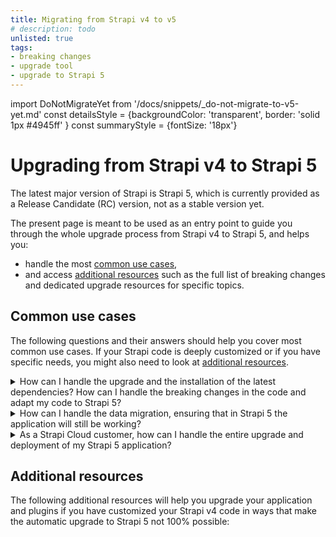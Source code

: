 ```yaml
---
title: Migrating from Strapi v4 to v5
# description: todo
unlisted: true
tags:
- breaking changes
- upgrade tool
- upgrade to Strapi 5
---
```


import DoNotMigrateYet from '/docs/snippets/_do-not-migrate-to-v5-yet.md'
const detailsStyle = {backgroundColor: 'transparent', border: 'solid 1px #4945ff' }
const summaryStyle = {fontSize: '18px'}

# Upgrading from Strapi v4 to Strapi 5

The latest major version of Strapi is Strapi 5, which is currently provided as a Release Candidate (RC) version, not as a stable version yet.

<DoNotMigrateYet />

The present page is meant to be used as an entry point to guide you through the whole upgrade process from Strapi v4 to Strapi 5, and helps you:

- handle the most [common use cases](#common-use-cases),
- and access [additional resources](#additional-resources) such as the full list of breaking changes and dedicated upgrade resources for specific topics.

## Common use cases

The following questions and their answers should help you cover most common use cases. If your Strapi code is deeply customized or if you have specific needs, you might also need to look at [additional resources](#additional-resources).

<details style={detailsStyle}>
<summary style={summaryStyle}>How can I handle the upgrade and the installation of the latest dependencies? How can I handle the breaking changes in the code and adapt my code to Strapi 5?</summary>

Strapi provides a tool, the [upgrade tool](/dev-docs/upgrade-tool). The upgrade tool is a command line tool with some commands allows to handle the upgrade of the dependencies and the execution of **codemods** <Codemods/>.

The steps to execute slightly differ depending on whether your Strapi application is already running the latest minor and patch version of Strapi v4 or if it is still running on an older version.

<details>
<summary>How to find my current Strapi version number?</summary>

You can find the current version number of your Strapi application:

- either in the admin panel, by going to _Settings > Global Settings > Overview_ and looking at the Strapi version number printed in the Details section:

  <ThemedImage
    alt="Finding your Strapi version number in the admin panel"
    sources={{
      light: '/img/assets/migration/strapi-version-number.png',
      dark: '/img/assets/migration/strapi-version-number_DARK.png'
    }}
  />

- or by running `yarn strapi version` or `npm run strapi version` in the terminal, from the folder where your Strapi project is located.

</details>

The latest version number of Strapi v4 that was released by the Strapi core team can be found on [npm](https://www.npmjs.com/package/@strapi/strapi) or on [GitHub](https://github.com/strapi/strapi/releases).

<Tabs>
<TabItem value="major" label="Already running the latest minor version">

1. Run the upgrade tool with the `major` command to reach Strapi 5.0.0:

    ```sh
    npx @strapi/upgrade major
    ```

    The command will execute:
    * the update and installation of the dependencies of Strapi 5,
    * and the codemods provided to handle the breaking changes that come with Strapi 5.

2. Run the application with `yarn develop` or `npm run develop` to adapt the database to the latest breaking changes.

3. Test the results of the automatic upgrade and check how your application upgraded to Strapi 5 behaves. You might need to use [additional resources](#additional-resources) to have a fully-working Strapi 5 application.

</TabItem>
<TabItem value="minor" label="Running an older minor version">

1. Run the upgrade tool with the `minor` command to reach the latest minor and patch version of Strapi v4:

    ```sh
    npx @strapi/upgrade minor
    ```

2. Run the upgrade tool with the `major` command to reach Strapi 5.0.0:

    ```sh
    npx @strapi/upgrade major
    ```

    The command will execute:
    * the update and installation of the dependencies of Strapi 5,
    * and the codemods provided to handle the breaking changes that come with Strapi 5.

3. Run the application with `yarn develop` or `npm run develop` to adapt the database to the latest breaking changes.

4. Test the results of the automatic upgrade and check how your application upgraded to Strapi 5 behaves. You might need to use [additional resources](#additional-resources) to have a fully-working Strapi 5 application.

</TabItem>
</Tabs>

</details>

<details style={detailsStyle}>
<summary style={summaryStyle}>How can I handle the data migration, ensuring that in Strapi 5 the application will still be working?</summary>
Strapi 5 integrates a data migration script that is run once the application starts for the first time in Strapi 5.
</details>

<details style={detailsStyle}>
<summary style={summaryStyle}>As a Strapi Cloud customer, how can I handle the entire upgrade and deployment of my Strapi 5 application?</summary>

:::danger Warning: Don't push a Strapi 5 project to Strapi Cloud yet
Strapi Cloud is still running on Strapi v4. The following process is provided as an indication of what will happen when Strapi 5 is released as a stable version. Do not try to push your Strapi 5 beta or  Release Candidate (RC) project to Strapi Cloud yet.
:::

1. Update your code locally, automatically with the [upgrade tool](/dev-docs/upgrade-tool) or manually when the fully automatic upgrade is not possible. If you need to manually update your code, be sure to read the [breaking changes list](/dev-docs/migration/v4-to-v5/breaking-changes) and [specific upgrade resources](/dev-docs/migration/v4-to-v5/guides/introduction).
2. Run the `yarn deploy` or `npm run deploy` commands from the [Cloud CLI](https://docs.strapi.io/cloud/cli/cloud-cli).<br/>(⚠️ *This command is currently only available to push Strapi v4 projects to Strapi Cloud. The current link to Cloud CLI documentation points to Strapi v4 stable documentation, not to Strapi 5 RC documentation.*)

Strapi Cloud will deploy the updated code in Strapi 5 and will automatically run the data migration script.

</details>

## Additional resources

The following additional resources will help you upgrade your application and plugins if you have customized your Strapi v4 code in ways that make the automatic upgrade to Strapi 5 not 100% possible:

<CustomDocCardsWrapper>
<CustomDocCard emoji="" title="Breaking changes list" description="Read more about the differences between Strapi v4 and v5 and the resulting breaking changes." link="/dev-docs/migration/v4-to-v5/breaking-changes" />
<CustomDocCard emoji="" title="Specific upgrade resources" description="Handle specific use cases: Plugins migration, helper-plugin deprecation, Entity Service API deprecation." link="/dev-docs/migration/v4-to-v5/guides/introduction" />
</CustomDocCardsWrapper>
